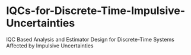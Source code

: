 # IQCs-for-Discrete-Time-Impulsive-Uncertainties
IQC Based Analysis and Estimator Design for Discrete-Time Systems Affected by Impulsive Uncertainties
